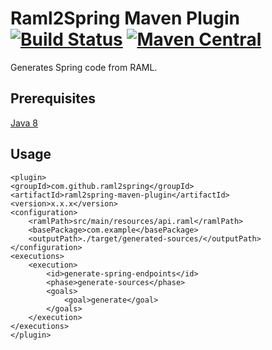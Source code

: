 # Raml2Spring Maven Plugin [![Build Status](https://travis-ci.org/raml2spring/maven-plugin.svg?branch=master)](https://travis-ci.org/raml2spring/maven-plugin) [![Maven Central](https://maven-badges.herokuapp.com/maven-central/com.github.raml2spring/raml2spring-maven-plugin/badge.svg)](https://mvnrepository.com/artifact/com.github.raml2spring/raml2spring-maven-plugin) 
Generates Spring code from RAML.

## Prerequisites
[Java 8](http://www.oracle.com/technetwork/java/javase/downloads/jdk8-downloads-2133151.html)

## Usage 

```
<plugin>
<groupId>com.github.raml2spring</groupId>
<artifactId>raml2spring-maven-plugin</artifactId>
<version>x.x.x</version>
<configuration>
    <ramlPath>src/main/resources/api.raml</ramlPath>
    <basePackage>com.example</basePackage>
    <outputPath>./target/generated-sources/</outputPath>
</configuration>
<executions>
    <execution>
        <id>generate-spring-endpoints</id>
        <phase>generate-sources</phase>
        <goals>
            <goal>generate</goal>
        </goals>
    </execution>
</executions>
</plugin>
```
            
